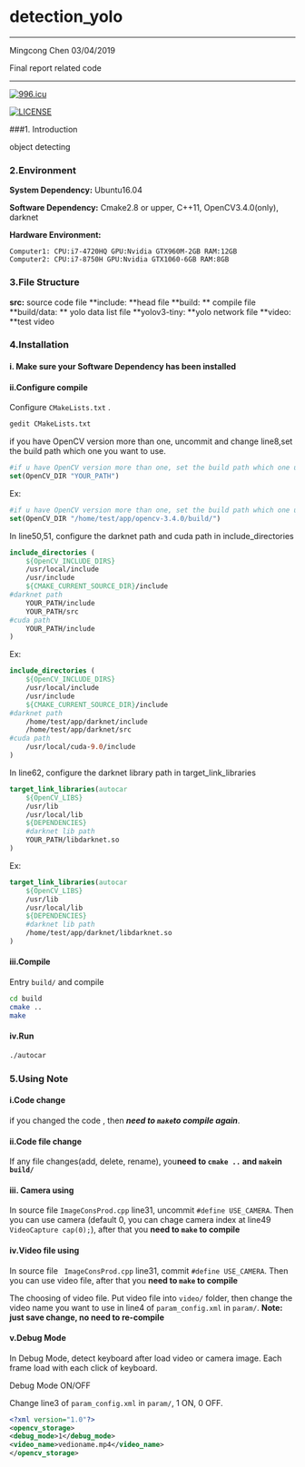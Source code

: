 # detection_yolo

---

Mingcong Chen 03/04/2019

Final report related code

---

[![996.icu](https://img.shields.io/badge/link-996.icu-red.svg)](https://996.icu)

[![LICENSE](https://img.shields.io/badge/license-Anti%20996-blue.svg)](https://github.com/996icu/996.ICU/blob/master/LICENSE)

###1. Introduction

object detecting

### 2.Environment

**System Dependency:** Ubuntu16.04

**Software Dependency:** Cmake2.8 or upper, C++11, OpenCV3.4.0(only), darknet

**Hardware Environment:** 

```
Computer1: CPU:i7-4720HQ GPU:Nvidia GTX960M-2GB RAM:12GB
Computer2: CPU:i7-8750H GPU:Nvidia GTX1060-6GB RAM:8GB
```

### 3.File Structure

**src:** source code file
**include: **head file
**build: ** compile file
**build/data: ** yolo data list file
**yolov3-tiny: **yolo network file
**video: **test video
### 4.Installation

#### i. Make sure your Software Dependency has been installed

#### ii.Configure compile

Configure ```CMakeLists.txt``` .

```bash
gedit CMakeLists.txt
```

if you have OpenCV version more than one, uncommit and change line8,set the build path which one you want to use.

```cmake
#if u have OpenCV version more than one, set the build path which one u want to use
set(OpenCV_DIR "YOUR_PATH")
```

Ex:

```cmake
#if u have OpenCV version more than one, set the build path which one u want to use
set(OpenCV_DIR "/home/test/app/opencv-3.4.0/build/")
```

In line50,51, configure the darknet path and cuda path in include_directories

```cmake
include_directories (
    ${OpenCV_INCLUDE_DIRS}
    /usr/local/include
    /usr/include 
    ${CMAKE_CURRENT_SOURCE_DIR}/include
#darknet path
    YOUR_PATH/include
    YOUR_PATH/src
#cuda path
    YOUR_PATH/include    
)
```

Ex:

```cmake
include_directories (
    ${OpenCV_INCLUDE_DIRS}
    /usr/local/include
    /usr/include 
    ${CMAKE_CURRENT_SOURCE_DIR}/include
#darknet path
    /home/test/app/darknet/include
    /home/test/app/darknet/src
#cuda path
    /usr/local/cuda-9.0/include    
)
```

In line62, configure the darknet library path in target_link_libraries

```cmake
target_link_libraries(autocar
    ${OpenCV_LIBS}
    /usr/lib
    /usr/local/lib
    ${DEPENDENCIES}
    #darknet lib path
    YOUR_PATH/libdarknet.so
)
```

Ex:

```cmake
target_link_libraries(autocar
    ${OpenCV_LIBS}
    /usr/lib
    /usr/local/lib
    ${DEPENDENCIES}
    #darknet lib path
    /home/test/app/darknet/libdarknet.so
)
```

#### iii.Compile

Entry ```build/``` and compile

```bash
cd build
cmake ..
make
```

#### iv.Run

```bash
./autocar
```

### 5.Using Note

#### i.Code change

if you changed the code , then ***need to ```make```to compile again***.

#### ii.Code file change

If any file changes(add, delete, rename), you**need to ```cmake ..``` and ```make```in ```build/```**

#### iii. Camera using

In source file ```ImageConsProd.cpp``` line31, uncommit ```#define USE_CAMERA```. Then you can use camera (default 0, you can chage camera index at line49  ```VideoCapture cap(0);```), after that you **need to ``make`` to compile**

#### iv.Video file using

In source file ``` ImageConsProd.cpp``` line31, commit ```#define USE_CAMERA```. Then you can use video file, after that you **need to ``make`` to compile**

The choosing of video file. Put video file into ```video/``` folder, then change the video name you want to use in line4 of ```param_config.xml``` in ```param/```. **Note: just save change, no need to re-compile**

#### v.Debug Mode

In Debug Mode, detect keyboard after load video or camera image. Each frame load with each click of keyboard.

Debug Mode ON/OFF

Change line3 of ```param_config.xml``` in ```param/```, 1 ON, 0 OFF.

```xml
<?xml version="1.0"?>
<opencv_storage>
<debug_mode>1</debug_mode>
<video_name>vedioname.mp4</video_name>
</opencv_storage>
```

